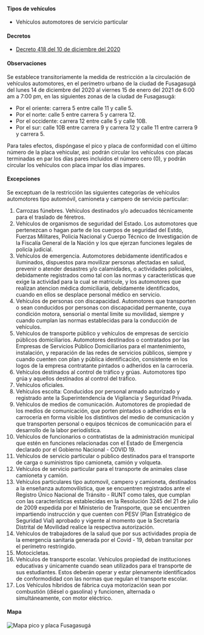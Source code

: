 #### Tipos de vehículos

- Vehículos automotores de servicio particular

#### Decretos

- [Decreto 418 del 10 de diciembre del 2020](http://www.fusagasuga-cundinamarca.gov.co/Transparencia/Normatividad/DECRETO%20418%20DE%202020.pdf)

#### Observaciones

Se establece transitoriamente la medida de restricción a la circulación de vehículos automotores, en el perímetro urbano de la ciudad de Fusagasugá del lunes 14 de diciembre del 2020 al viernes 15 de enero del 2021 de 6:00 am a 7:00 pm, en las siguientes zonas de la ciudad de Fusagasugá:

- Por el oriente: carrera 5 entre calle 11 y calle 5.
- Por el norte: calle 5 entre carrera 5 y carrera 12.
- Por el occidente: carrera 12 entre calle 5 y calle 10B.
- Por el sur: calle 10B entre carrera 9 y carrera 12 y calle 11 entre carrera 9 y carrera 5.

Para tales efectos, dispóngase el pico y placa de conformidad con el último número de la placa vehicular, así: podrán circular los vehículos con placas terminadas en par los días pares incluidos el número cero (0), y podrán circular los vehículos con placa impar los días impares.

#### Excepciones

Se exceptuan de la restricción las siguientes categorías de vehículos automotores tipo automóvil, camioneta y campero de servicio particular:

1. Carrozas fúnebres. Vehículos destinados y/o adecuados técnicamente para el traslado de féretros.
2. Vehículos de organismos de seguridad del Estado. Los automotores que pertenezcan o hagan parte de los cuerpos de seguridad del Estdo, Fuerzas Militares, Policia Nacional y Cuerpo Técnico de Investigación de la Fiscalía General de la Nación y los que ejerzan funciones legales de policía judicial.
3. Vehículos de emergencia. Automotores debidamente identificados e iluminados, dispuestos para movilizar personas afectadas en salud, prevenir o atender desastres y/o calamidades, o actividades policiales, debidamente registrados como tal con las normas y características que exige la actividad para la cual se matricule, y los automotores que realizan atencion médica domiciliaria, debidamente identificados, cuando en ellos se desplace personal médico en servicio.
4. Vehículos de personas con discapacidad. Automotores que transporten o sean conducidos por personas con discapacidad permanente, cuya condición motora, sensorial o mental limite su movilidad, siempre y cuando cumplan las normas establecidas para la conducción de vehículos.
5. Vehículos de transporte público y vehículos de empresas de sercicio públicos domiciliarios. Automotores destinados o contratados por las Empresas de Servicios Público Domiciliarios para el mantenimiento, instalación, y reparación de las redes de servicios públicos, siempre y cuando cuenten con plan y pública identificación, consistente en los logos de la empresa contratante pintados o adheridos en la carrocería.
6. Vehículos destinados al control de tráfico y grúas. Automotores tipo grúa y aquellos destinados al control del tráfico.
7. Vehículos oficiales.
8. Vehículos escolta: Conducidos por personal armado autorizado y registrado ante la Superintendencia de Vigilancia y Seguridad Privada.
9. Vehículos de medios de comunicación. Automotores de propiedad de los medios de comunicación, que porten pintados o adheridos en la carrocería en forma visible los distintivos del medio de comunicación y que transporten personal o equipos técnicos de comunicación para el desarrollo de la labor periodística.
10. Vehículos de funcionarios o contratistas de la administración municipal que estén en funciones relacionadas con el Estado de Emergencia declarado por el Gobierno Nacional - COVID 19.
11. Vehículos de servicio particular o público destinados para el transporte de carga o suministros tipo camioneta, camión y volqueta.
12. Vehículos de servicio particular para el transporte de animales clase camioneta y camión.
13. Vehículos particulares tipo automovil, campero y camioneta, destinados a la enseñanza automovilística, que se encuentren registrados ante el Registro Único Nacional de Tránsito - RUNT como tales, que cumplan con las características establecidas en la Resolución 3245 del 21 de julio de 2009 expedida por el Ministerio de Transporte, que se encuentren impartiendo instrucción y que cuenten con PESV (Plan Estratégico de Seguridad Vial) aprobado y vigente al momento que la Secretaría Distrital de Movilidad realice la respectiva autorización.
14. Vehículos de trabajadores de la salud que por sus actividades propia de la emergencia sanitaria generada por el Covid - 19, deban transitar por el perímetro restringido.
15. Motocicletas.
16. Vehículos de transporte escolar. Vehículos propiedad de instituciones educativas y únicamente cuando sean utilizados para el transporte de sus estudiantes. Estos deberán operar y estar plenamente identificados de conformodidad con las normas que regulan el transporte escolar.
17. Los Vehículos híbridos de fábrica cuya motorización sean por combustión (diésel o gasolina) y funcionen, alternada o simultáneamente, con motor eléctrico.

#### Mapa

![Mapa pico y placa Fusagasugá](/fusagasuga/mapa-pico-y-placa-fusagasuga.jpg)
